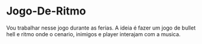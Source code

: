 # Jogo-De-Ritmo
Vou trabalhar nesse jogo durante as ferias. 
A ideia é fazer um jogo de bullet hell e ritmo onde o cenario, inimigos e player interajam com a musica.
